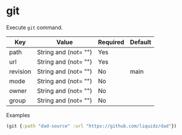 # git

Execute `git` command.

| Key | Value | Required | Default |
| --- | ----- | -------- | ------- |
| path | String and (not= "") | Yes |  |
| url | String and (not= "") | Yes |  |
| revision | String and (not= "") | No | main |
| mode | String and (not= "") | No |  |
| owner | String and (not= "") | No |  |
| group | String and (not= "") | No |  |

Examples
```clojure
(git {:path "dad-source" :url "https://github.com/liquidz/dad"})
```